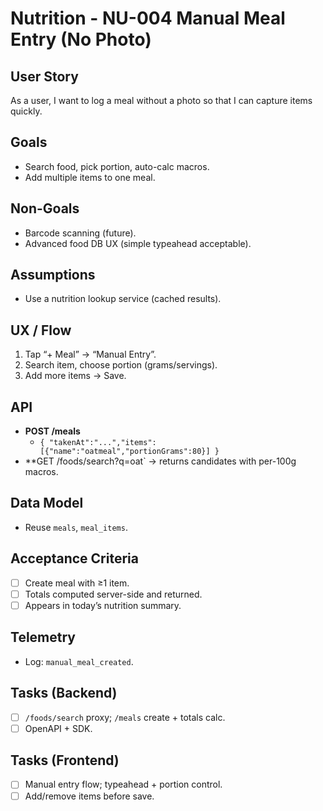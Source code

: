 # Nutrition - NU-004 Manual Meal Entry (No Photo)

## User Story

As a user, I want to log a meal without a photo so that I can capture items quickly.

## Goals

- Search food, pick portion, auto-calc macros.
- Add multiple items to one meal.

## Non-Goals

- Barcode scanning (future).
- Advanced food DB UX (simple typeahead acceptable).

## Assumptions

- Use a nutrition lookup service (cached results).

## UX / Flow

1. Tap “+ Meal” → “Manual Entry”.
2. Search item, choose portion (grams/servings).
3. Add more items → Save.

## API

- **POST /meals**
  - `{ "takenAt":"...","items":[{"name":"oatmeal","portionGrams":80}] }`
- \*\*GET /foods/search?q=oat` → returns candidates with per-100g macros.

## Data Model

- Reuse `meals`, `meal_items`.

## Acceptance Criteria

- [ ] Create meal with ≥1 item.
- [ ] Totals computed server-side and returned.
- [ ] Appears in today’s nutrition summary.

## Telemetry

- Log: `manual_meal_created`.

## Tasks (Backend)

- [ ] `/foods/search` proxy; `/meals` create + totals calc.
- [ ] OpenAPI + SDK.

## Tasks (Frontend)

- [ ] Manual entry flow; typeahead + portion control.
- [ ] Add/remove items before save.
